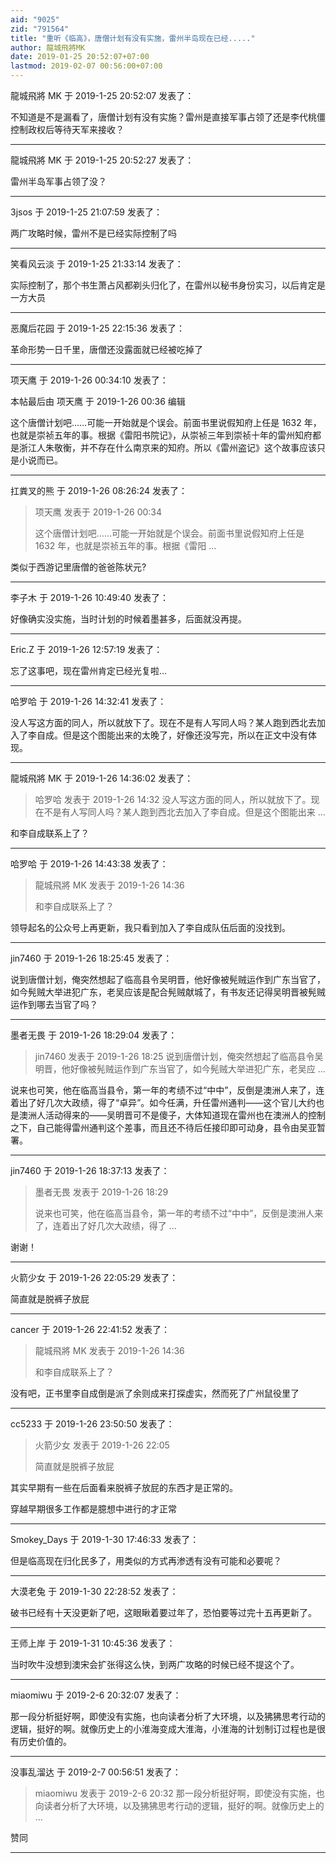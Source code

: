 ```yaml
---
aid: "9025"
zid: "791564"
title: "重听《临高》，唐僧计划有没有实施，雷州半岛现在已经....."
author: 龍城飛將MK
date: 2019-01-25 20:52:07+07:00
lastmod: 2019-02-07 00:56:00+07:00
---
```


龍城飛將 MK 于 2019-1-25 20:52:07 发表了：

不知道是不是漏看了，唐僧计划有没有实施？雷州是直接军事占领了还是李代桃僵控制政权后等待天军来接收？

---

龍城飛將 MK 于 2019-1-25 20:52:27 发表了：

雷州半岛军事占领了没？

---

3jsos 于 2019-1-25 21:07:59 发表了：

两广攻略时候，雷州不是已经实际控制了吗

---

笑看风云淡 于 2019-1-25 21:33:14 发表了：

实际控制了，那个书生萧占风都剃头归化了，在雷州以秘书身份实习，以后肯定是一方大员

---

恶魔后花园 于 2019-1-25 22:15:36 发表了：

革命形势一日千里，唐僧还没露面就已经被吃掉了

---

项天鹰 于 2019-1-26 00:34:10 发表了：

本帖最后由 项天鹰 于 2019-1-26 00:36 编辑

这个唐僧计划吧……可能一开始就是个误会。前面书里说假知府上任是 1632 年，也就是崇祯五年的事。根据《雷阳书院记》，从崇祯三年到崇祯十年的雷州知府都是浙江人朱敬衡，并不存在什么南京来的知府。所以《雷州盗记》这个故事应该只是小说而已。

---

扛粪叉的熊 于 2019-1-26 08:26:24 发表了：

> 项天鹰 发表于 2019-1-26 00:34
>
> 这个唐僧计划吧……可能一开始就是个误会。前面书里说假知府上任是 1632 年，也就是崇祯五年的事。根据《雷阳 ...

类似于西游记里唐僧的爸爸陈状元?

---

李子木 于 2019-1-26 10:49:40 发表了：

好像确实没实施，当时计划的时候着墨甚多，后面就没再提。

---

Eric.Z 于 2019-1-26 12:57:19 发表了：

忘了这事吧，现在雷州肯定已经光复啦...

---

哈罗哈 于 2019-1-26 14:32:41 发表了：

没人写这方面的同人，所以就放下了。现在不是有人写同人吗？某人跑到西北去加入了李自成。但是这个图能出来的太晚了，好像还没写完，所以在正文中没有体现。

---

龍城飛將 MK 于 2019-1-26 14:36:02 发表了：

> 哈罗哈 发表于 2019-1-26 14:32 没人写这方面的同人，所以就放下了。现在不是有人写同人吗？某人跑到西北去加入了李自成。但是这个图能出来 ...

和李自成联系上了？

---

哈罗哈 于 2019-1-26 14:43:38 发表了：

> 龍城飛將 MK 发表于 2019-1-26 14:36
>
> 和李自成联系上了？

领导起名的公众号上再更新，我只看到加入了李自成队伍后面的没找到。

---

jin7460 于 2019-1-26 18:25:45 发表了：

说到唐僧计划，俺突然想起了临高县令吴明晋，他好像被髡贼运作到广东当官了，如今髡贼大举进犯广东，老吴应该是配合髡贼献城了，有书友还记得吴明晋被髡贼运作到哪去当官了吗？

---

墨者无畏 于 2019-1-26 18:29:04 发表了：

> jin7460 发表于 2019-1-26 18:25 说到唐僧计划，俺突然想起了临高县令吴明晋，他好像被髡贼运作到广东当官了，如今髡贼大举进犯广东，老吴应 ...

说来也可笑，他在临高当县令，第一年的考绩不过“中中”，反倒是澳洲人来了，连着出了好几次大政绩，得了“卓异”。如今任满，升任雷州通判――这个官儿大约也是澳洲人活动得来的――吴明晋可不是傻子，大体知道现在雷州也在澳洲人的控制之下，自己能得雷州通判这个差事，而且还不待后任接印即可动身，县令由吴亚暂署。

---

jin7460 于 2019-1-26 18:37:13 发表了：

> 墨者无畏 发表于 2019-1-26 18:29
>
> 说来也可笑，他在临高当县令，第一年的考绩不过“中中”，反倒是澳洲人来了，连着出了好几次大政绩，得了 ...

谢谢！

---

火箭少女 于 2019-1-26 22:05:29 发表了：

简直就是脱裤子放屁

---

cancer 于 2019-1-26 22:41:52 发表了：

> 龍城飛將 MK 发表于 2019-1-26 14:36
>
> 和李自成联系上了？

没有吧，正书里李自成倒是派了余则成来打探虚实，然而死了广州鼠役里了

---

cc5233 于 2019-1-26 23:50:50 发表了：

> 火箭少女 发表于 2019-1-26 22:05
>
> 简直就是脱裤子放屁

其实早期有一些在后面看来脱裤子放屁的东西才是正常的。

穿越早期很多工作都是臆想中进行的才正常

---

Smokey_Days 于 2019-1-30 17:46:33 发表了：

但是临高现在归化民多了，用类似的方式再渗透有没有可能和必要呢？

---

大漠老兔 于 2019-1-30 22:28:52 发表了：

破书已经有十天没更新了吧，这眼瞅着要过年了，恐怕要等过完十五再更新了。

---

王师上岸 于 2019-1-31 10:45:36 发表了：

当时吹牛没想到澳宋会扩张得这么快，到两广攻略的时候已经不提这个了。

---

miaomiwu 于 2019-2-6 20:32:07 发表了：

那一段分析挺好啊，即使没有实施，也向读者分析了大环境，以及狒狒思考行动的逻辑，挺好的啊。就像历史上的小淮海变成大淮海，小淮海的计划制订过程也是很有历史价值的。

---

没事乱溜达 于 2019-2-7 00:56:51 发表了：

> miaomiwu 发表于 2019-2-6 20:32 那一段分析挺好啊，即使没有实施，也向读者分析了大环境，以及狒狒思考行动的逻辑，挺好的啊。就像历史上的 ...

赞同

---
